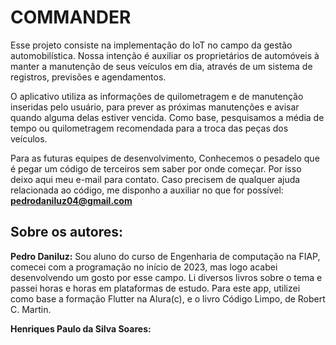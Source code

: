 # COMMANDER

Esse projeto consiste na implementação do IoT no campo da gestão automobilística.
Nossa intenção é auxiliar os proprietários de automóveis à manter a manutenção de seus veículos
em dia, através de um sistema de registros, previsões e agendamentos.

O aplicativo utiliza as informações de quilometragem e de manutenção inseridas pelo usuário, para
prever as próximas manutenções e avisar quando alguma delas estiver vencida. Como base, pesquisamos
a média de tempo ou quilometragem recomendada para a troca das peças dos veículos.

Para as futuras equipes de desenvolvimento,
Conhecemos o pesadelo que é pegar um código de terceiros sem saber por onde começar.
Por isso deixo aqui meu e-mail para contato. Caso precisem de qualquer ajuda relacionada
ao código, me disponho a auxiliar no que for possível: **pedrodaniluz04@gmail.com**

## Sobre os autores:
**Pedro Daniluz:** Sou aluno do curso de Engenharia de computação na FIAP, comecei com a programação
no início de 2023, mas logo acabei desenvolvendo um gosto por esse campo. Li diversos livros sobre o 
tema e passei horas e horas em plataformas de estudo. Para este app, utilizei como base a formação 
Flutter na Alura(c), e o livro Código Limpo, de Robert C. Martin.

**Henriques Paulo da Silva Soares:**